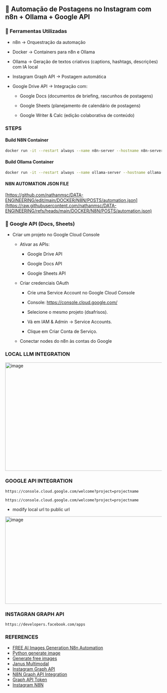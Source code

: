 ## 📌 Automação de Postagens no Instagram com n8n + Ollama + Google API

### 🔧 Ferramentas Utilizadas

* n8n → Orquestração da automação

* Docker → Containers para n8n e Ollama

* Ollama → Geração de textos criativos (captions, hashtags, descrições) com IA local

* Instagram Graph API → Postagem automática

* Google Drive API → Integração com:

  * Google Docs (documentos de briefing, rascunhos de postagens)

  * Google Sheets (planejamento de calendário de postagens)

  * Google Writer & Calc (edição colaborativa de conteúdo)
  

### STEPS

#### Build N8N Container

```sh
docker run -it --restart always --name n8n-server --hostname n8n-server -e GENERIC_TIMEZONE="America/Sao_Paulo" -v volume:/home/node/.n8n --net network-net --ip 172.19.0.2 -p 5678:5678 -d n8nio/n8n:latest
```

#### Build Ollama Container

```sh
docker run -it --restart always --name ollama-server --hostname ollama-server -v setup:/home/ollama --net network-net --ip 172.19.0.3 -p 5678:5678 -d mindsetcloud/ollama:latest
```

#### N8N AUTOMATION JSON FILE

[https://github.com/nathanmsc/DATA-ENGINEERING/edit/main/DOCKER/N8N/POSTS/automation.json](https://raw.githubusercontent.com/nathanmsc/DATA-ENGINEERING/refs/heads/main/DOCKER/N8N/POSTS/automation.json)

### 🔑 Google API (Docs, Sheets)

* Criar um projeto no Google Cloud Console

  * Ativar as APIs:

     * Google Drive API

     * Google Docs API

     * Google Sheets API

  * Criar credenciais OAuth
    
     * Crie uma Service Account no Google Cloud Console

     * Console: https://console.cloud.google.com/
     
     * Selecione o mesmo projeto (dsafrisos).
     
     * Vá em IAM & Admin → Service Accounts.
     
     * Clique em Criar Conta de Serviço.

  * Conectar nodes do n8n às contas do Google
 
### LOCAL LLM INTEGRATION

<img width="671" height="347" alt="image" src="https://github.com/user-attachments/assets/8b6ddec2-dd16-4949-a6c8-4efaedc1b765" />

### GOOGLE API INTEGRATION

```url
https://console.cloud.google.com/welcome?project=projectname
```
```url
https://console.cloud.google.com/welcome?project=projectname
```

* modify local url to public url
<img width="666" height="280" alt="image" src="https://github.com/user-attachments/assets/f10427d3-e974-400d-9eed-e84126f15941" />

### INSTAGRAN GRAPH API

```url
https://developers.facebook.com/apps
```

### REFERENCES

* [FREE AI Images Generation N8n Automation](https://www.youtube.com/watch?v=qeYgROvh1gY)
* [Python generate image](https://www.youtube.com/watch?v=-X_d2AVXVkQ)
* [Generate free images](https://www.youtube.com/watch?v=Ic5BRW_nLok)
* [Janus Multimodal](https://www.youtube.com/watch?v=8fNm6LLZ5WY)
* [Instagram Graph API](https://www.youtube.com/watch?v=t5ZgBLn3S3I)
* [N8N Graph API Integration](https://www.youtube.com/watch?v=tG-46atwTHs)
* [Graph API Token](https://www.youtube.com/watch?v=fabfLv0ooEw)
* [Instagram N8N](https://www.youtube.com/watch?v=ll9ft5k8NS4)

